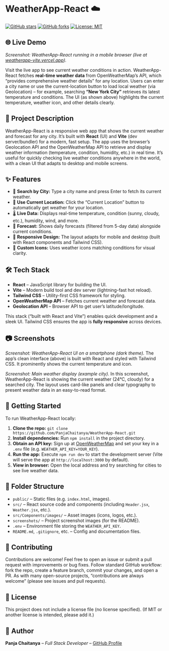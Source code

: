 # **WeatherApp-React** ☁️

[![GitHub stars](https://img.shields.io/github/stars/PanjaChaitanya/WeatherApp-React?style=social)](https://github.com/PanjaChaitanya/WeatherApp-React) [![GitHub forks](https://img.shields.io/github/forks/PanjaChaitanya/WeatherApp-React?style=social)](https://github.com/PanjaChaitanya/WeatherApp-React) [![License: MIT](https://img.shields.io/badge/License-MIT-green)]()

## 🌐 Live Demo

&#x20;*Screenshot: WeatherApp-React running in a mobile browser (live at [weatherapp-vite.vercel.app](https://weatherapp-vite.vercel.app/)).*

Visit the live app to see current weather conditions in action. WeatherApp-React fetches **real-time weather data** from OpenWeatherMap’s API, which “provides comprehensive weather details” for any location. Users can enter a city name or use the current-location button to load local weather (via Geolocation) – for example, searching **“New York City”** retrieves its latest temperature and conditions. The UI (as shown above) highlights the current temperature, weather icon, and other details clearly.

## 📖 Project Description

WeatherApp-React is a responsive web app that shows the current weather and forecast for any city. It’s built with **React** (UI) and **Vite** (dev server/bundler) for a modern, fast setup. The app uses the browser’s Geolocation API and the OpenWeatherMap API to retrieve and display weather information (temperature, condition, humidity, etc.) in real time. It’s useful for quickly checking live weather conditions anywhere in the world, with a clean UI that adapts to desktop and mobile screens.

## ✨ Features

* 🔎 **Search by City:** Type a city name and press Enter to fetch its current weather.
* 📍 **Use Current Location:** Click the “Current Location” button to automatically get weather for your location.
* 🌡️ **Live Data:** Displays real-time temperature, condition (sunny, cloudy, etc.), humidity, wind, and more.
* 📅 **Forecast:** Shows daily forecasts (filtered from 5-day data) alongside current conditions.
* 📱 **Responsive Design:** The layout adapts for mobile and desktop (built with React components and Tailwind CSS).
* 🎨 **Custom Icons:** Uses weather icons matching conditions for visual clarity.

## 🛠️ Tech Stack

* **React** – JavaScript library for building the UI.
* **Vite** – Modern build tool and dev server (lightning-fast hot reload).
* **Tailwind CSS** – Utility-first CSS framework for styling.
* **OpenWeatherMap API** – Fetches current weather and forecast data.
* **Geolocation API** – Browser API to get user’s latitude/longitude.

This stack (“built with React and Vite”) enables quick development and a sleek UI. Tailwind CSS ensures the app is **fully responsive** across devices.

## 📷 Screenshots

&#x20;*Screenshot: WeatherApp-React UI on a smartphone (dark theme).* The app’s clean interface (above) is built with React and styled with Tailwind CSS. It prominently shows the current temperature and icon.

&#x20;*Screenshot: Main weather display (example city).* In this screenshot, WeatherApp-React is showing the current weather (24°C, cloudy) for a searched city. The layout uses card-like panels and clear typography to present weather data in an easy-to-read format.

## 🚀 Getting Started

To run WeatherApp-React locally:

1. **Clone the repo:** `git clone https://github.com/PanjaChaitanya/WeatherApp-React.git`
2. **Install dependencies:** Run `npm install` in the project directory.
3. **Obtain an API key:** Sign up at [OpenWeatherMap](https://openweathermap.org/) and set your key in a `.env` file (e.g. `WEATHER_API_KEY=YOUR_KEY`).
4. **Run the app:** Execute `npm run dev` to start the development server (Vite will serve the app at `http://localhost:3000` by default).
5. **View in browser:** Open the local address and try searching for cities to see live weather data.

## 📁 Folder Structure

* `public/` – Static files (e.g. `index.html`, images).
* `src/` – React source code and components (including `Header.jsx`, `Weather.jsx`, etc.).
* `src/Components/images/` – Asset images (icons, logos, etc.).
* `screenshots/` – Project screenshot images (for the README).
* `.env` – Environment file storing the `WEATHER_API_KEY`.
* `README.md`, `.gitignore`, etc. – Config and documentation files.

## 🤝 Contributing

Contributions are welcome! Feel free to open an issue or submit a pull request with improvements or bug fixes. Follow standard GitHub workflow: fork the repo, create a feature branch, commit your changes, and open a PR. As with many open-source projects, “contributions are always welcome” (please see issues and pull requests).

## 📄 License

This project does not include a license file (no license specified). (If MIT or another license is intended, please add it.)

## 👤 Author

**Panja Chaitanya** – *Full Stack Developer* – [GitHub Profile](https://github.com/PanjaChaitanya)
